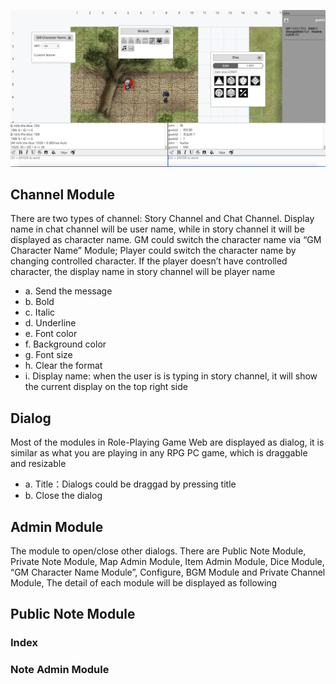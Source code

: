 ![筆記控制台](../../img/screen-shot.png)

## Channel Module

There are two types of channel: Story Channel and Chat Channel. Display name in chat channel will be user name, while in story channel it will be displayed as character name. GM could switch the character name via “GM Character Name” Module; Player could switch the character name by changing controlled character. If the player doesn’t have controlled character, the display name in story channel will be player name

- a. Send the message
- b. Bold
- c. Italic
- d. Underline
- e. Font color
- f. Background color
- g. Font size
- h. Clear the format
- i. Display name: when the user is is typing in story channel, it will show the current display on the top right side

## Dialog

Most of the modules in Role-Playing Game Web are displayed as dialog, it is similar as what you are playing in any RPG PC game, which is draggable and resizable

- a. Title：Dialogs could be draggad by pressing title
- b. Close the dialog

## Admin Module

The module to open/close other dialogs. There are Public Note Module, Private Note Module, Map Admin Module, Item Admin Module, Dice Module, “GM Character Name Module”, Configure, BGM Module and Private Channel Module, The detail of each module will be displayed as following

## Public Note Module

### Index


### Note Admin Module
